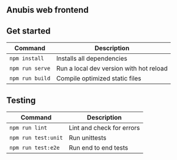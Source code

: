 ## Anubis web frontend

## Get started
|Command | Description
|--------|------------
| `npm install` | Installs all dependencies
| `npm run serve` | Run a local dev version with hot reload
| `npm run build` | Compile optimized static files

## Testing
|Command | Description
|--------|------------
| `npm run lint` | Lint and check for errors
| `npm run test:unit` | Run unittests
| `npm run test:e2e` | Run end to end tests